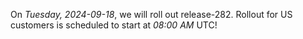 On *Tuesday, 2024-09-18*, we will roll out release-282.
Rollout for US customers is scheduled to start at *08:00 AM* UTC!
